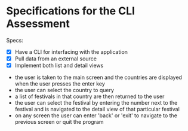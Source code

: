 # Specifications for the CLI Assessment

Specs:
- [x] Have a CLI for interfacing with the application
- [x] Pull data from an external source
- [x] Implement both list and detail views

- the user is taken to the main screen and the countries are displayed when the user presses the enter key
- the user can select the country to query
- a list of festivals in that country are then returned to the user
- the user can select the festival by entering the number next to the festival and is navigated to the detail view of that particular festival
- on any screen the user can enter 'back' or 'exit' to navigate to the previous screen or quit the program
